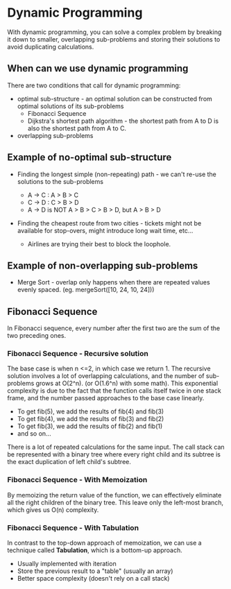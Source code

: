 # Dynamic Programming

With dynamic programming, you can solve a complex problem by breaking it down to smaller, overlapping sub-problems and storing their solutions to avoid duplicating calculations.

## When can we use dynamic programming

There are two conditions that call for dynamic programming:

- optimal sub-structure - an optimal solution can be constructed from optimal solutions of its sub-problems
  - Fibonacci Sequence
  - Dijkstra's shortest path algorithm - the shortest path from A to D is also the shortest path from A to C.
- overlapping sub-problems

## Example of no-optimal sub-structure

- Finding the longest simple (non-repeating) path - we can't re-use the solutions to the sub-problems

  - A -> C : A > B > C
  - C -> D : C > B > D
  - A -> D is NOT A > B > C > B > D, but A > B > D

- Finding the cheapest route from two cities - tickets might not be available for stop-overs, might introduce long wait time, etc...
  - Airlines are trying their best to block the loophole.

## Example of non-overlapping sub-problems

- Merge Sort - overlap only happens when there are repeated values evenly spaced. (eg. mergeSort([10, 24, 10, 24]))

## Fibonacci Sequence

In Fibonacci sequence, every number after the first two are the sum of the two preceding ones.

### Fibonacci Sequence - Recursive solution

The base case is when n <=2, in which case we return 1.
The recursive solution involves a lot of overlapping calculations, and the number of sub-problems grows at O(2^n). (or O(1.6^n) with some math). This exponential complexity is due to the fact that the function calls itself twice in one stack frame, and the number passed approaches to the base case linearly.

- To get fib(5), we add the results of fib(4) and fib(3)
- To get fib(4), we add the results of fib(3) and fib(2)
- To get fib(3), we add the results of fib(2) and fib(1)
- and so on...

There is a lot of repeated calculations for the same input. The call stack can be represented with a binary tree where every right child and its subtree is the exact duplication of left child's subtree.

### Fibonacci Sequence - With Memoization

By memoizing the return value of the function, we can effectively eliminate all the right children of the binary tree. This leave only the left-most branch, which gives us O(n) complexity.

### Fibonacci Sequence - With Tabulation

In contrast to the top-down approach of memoization, we can use a technique called **Tabulation**, which is a bottom-up approach.

- Usually implemented with iteration
- Store the previous result to a "table" (usually an array)
- Better space complexity (doesn't rely on a call stack)
